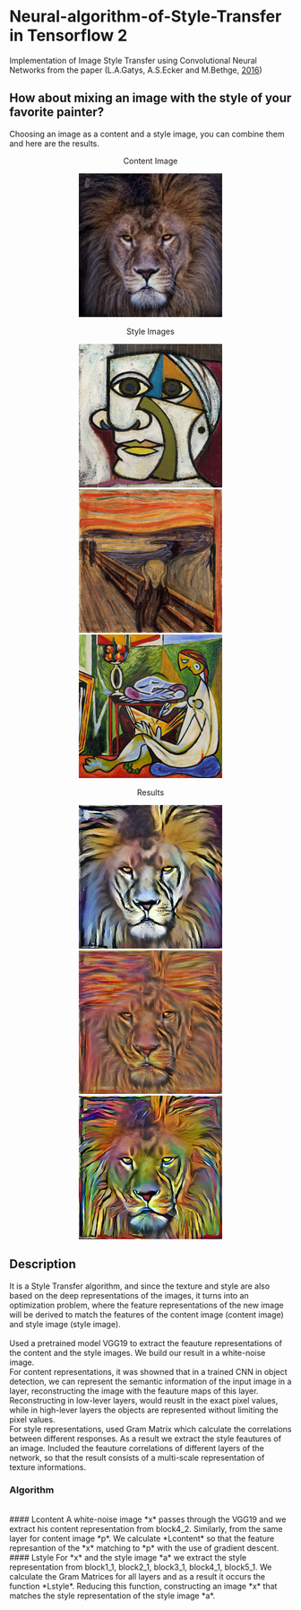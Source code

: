 # Neural-algorithm-of-Style-Transfer in Tensorflow 2

Implementation of Image Style Transfer using Convolutional Neural Networks from the paper (L.A.Gatys, A.S.Ecker and M.Bethge, [2016](https://openaccess.thecvf.com/content_cvpr_2016/html/Gatys_Image_Style_Transfer_CVPR_2016_paper.html))

## How about mixing an image with the style of your favorite painter?

Choosing an image as a content and a style image, you can combine them and here are the results.

  
<p align="center">
  Content Image
</p>
<p align="center">
  <img src="https://github.com/ioankont/NeuralStyleTransfer/blob/main/pictures/ContentImages/Lion.jpg" width="256" height="256" title="Content Image">  
</p>



<p float="left">
  <p align="center">
    Style Images
    </p>
    <p align="center">
    <img src="https://github.com/ioankont/NeuralStyleTransfer/blob/main/pictures/StyleImages/Portrait.jpg" width="256" height="256" title="Style Image 1"> 
    <img src="https://github.com/ioankont/NeuralStyleTransfer/blob/main/pictures/StyleImages/Scream.jpg" width="256" height="256" title="Style Image 2"> 
    <img src="https://github.com/ioankont/NeuralStyleTransfer/blob/main/pictures/StyleImages/TheMuse.jpg" width="256" height="256" title="Style Image 3"/>
    </p>
</p>

<p float="left">
   <p align="center">
    Results
   </p>
   <p align="center">
    <img src="https://github.com/ioankont/NeuralStyleTransfer/blob/main/pictures/Results/Lion_Portrait.jpg" width="256" height="256" title="Style Image 1"> 
    <img src="https://github.com/ioankont/NeuralStyleTransfer/blob/main/pictures/Results/Lion_Scream.jpg" width="256" height="256" title="Style Image 2"> 
    <img src="https://github.com/ioankont/NeuralStyleTransfer/blob/main/pictures/Results/Lion_TheMuse.jpg" width="256" height="256" title="Style Image 3"/>
  </p>
</p>

## Description
It is a Style Transfer algorithm, and since the texture and style are also based on the deep representations of the images, it turns into an optimization problem, where the feature representations of the new image will be derived to match the features of the content image (content image) and style image (style image). <br />
<br />
Used a pretrained model VGG19 to extract the feauture representations of the content and the style images. We build our result in a white-noise image. <br />
For content representations, it was showned that in a trained CNN in object detection, we can represent the semantic information of the input image in a layer, reconstructing the image with the feauture maps of this layer. Reconstructing in low-lever layers, would reuslt in the exact pixel values, while in high-lever layers the objects are represented without limiting the pixel values. <br />
For style representations, used Gram Matrix which calculate the correlations between different responses. As a result we extract the style feautures of an image. Included the feauture correlations of different layers of the network, so that the result consists of a multi-scale representation of texture informations.

### Algorithm
<br />
#### Lcontent
A white-noise image *x* passes through the VGG19 and we extract his content representation from block4_2. Similarly, from the same layer for content image *p*. We calculate *Lcontent* so that the feature represantion of the *x* matching to *p* with the use of gradient descent. <br />
#### Lstyle
For *x* and the style image *a* we extract the style representation from block1_1, block2_1, block3_1, block4_1, block5_1. We calculate the Gram Matrices for all layers and as a result it occurs the function *Lstyle*. Reducing this function, constructing an image *x* that matches the style representation of the style image *a*.

